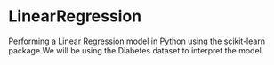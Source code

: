 # LinearRegression
Performing a Linear Regression model in Python using the scikit-learn package.We will be using the Diabetes dataset to interpret the model.
